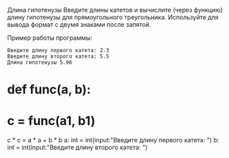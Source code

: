 Длина гипотенузы
Введите длины катетов и вычислите (через функцию) длину гипотенузы для прямоугольного треугольника.
Используйте для вывода формат с двумя знаками после запятой.

Пример работы программы:

```text
Введите длину первого катета: 2.3
Введите длину второго катета: 5.5
Длина гипотенузы 5.96
```
# def func(a, b):
# c = func(a1, b1)

c * c = a * a + b * b
a: int = int(input:"Введите длину первого катета: ")
b: int = int(input:"Введите длину второго катета: ")
